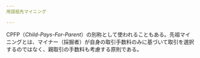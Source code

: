 ```yaml
---
用語祖先マイニング

---
```

CPFP（*Child-Pays-For-Parent*）の別称として使われることもある。先祖マイニングとは、マイナー（採掘者）が自身の取引手数料のみに基づいて取引を選択するのではなく、親取引の手数料も考慮する原則である。